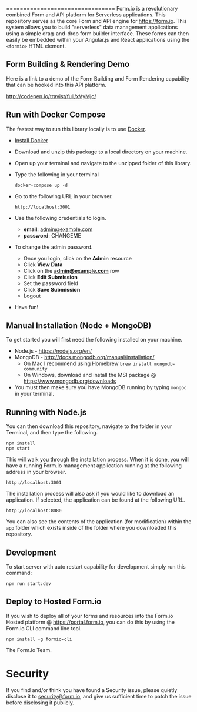 
================================
Form.io is a revolutionary combined Form and API platform for Serverless applications. This repository serves as the core Form and API engine for https://form.io. This system allows you to build "serverless" data management applications using a simple drag-and-drop form builder interface. These forms can then easily be embedded within your Angular.js and React applications using the
```<formio>``` HTML element.


Form Building & Rendering Demo
-------------------
Here is a link to a demo of the Form Building and Form Rendering capability that can be hooked into this API platform.

http://codepen.io/travist/full/xVyMjo/

Run with Docker Compose
------------------
The fastest way to run this library locally is to use [Docker](https://docker.com).

 - [Install Docker](https://docs.docker.com/engine/install/)
 - Download and unzip this package to a local directory on your machine.
 - Open up your terminal and navigate to the unzipped folder of this library.
 - Type the following in your terminal
    ```
    docker-compose up -d
    ```

 - Go to the following URL in your browser.
    ```
    http://localhost:3001
    ```
 - Use the following credentials to login.
    - **email**: admin@example.com
    - **password**: CHANGEME
 - To change the admin password.
    - Once you login, click on the **Admin** resource
    - Click **View Data**
    - Click on the **admin@example.com** row
    - Click **Edit Submission**
    - Set the password field
    - Click **Save Submission**
    - Logout

 - Have fun!

Manual Installation (Node + MongoDB)
-------------------
To get started you will first need the following installed on your machine.

  - Node.js - https://nodejs.org/en/
  - MongoDB - http://docs.mongodb.org/manual/installation/
    - On Mac I recommend using Homebrew `brew install mongodb-community`
    - On Windows, download and install the MSI package @ https://www.mongodb.org/downloads
  - You must then make sure you have MongoDB running by typing `mongod` in your terminal.

Running with Node.js
-------------------
You can then download this repository, navigate to the folder in your Terminal, and then type the following.

```
npm install
npm start
```

This will walk you through the installation process.  When it is done, you will have a running Form.io management
application running at the following address in your browser.

```
http://localhost:3001
```

The installation process will also ask if you would like to download an application. If selected, the application can be found at the following URL.

```
http://localhost:8080
```

You can also see the contents of the application (for modification) within the ```app``` folder which exists inside of the folder where you downloaded this repository.

Development
--------------------
To start server with auto restart capability for development simply run this command:
```
npm run start:dev
```

Deploy to Hosted Form.io
--------------------
If you wish to deploy all of your forms and resources into the Form.io Hosted platform @ https://portal.form.io, you can do this by using the Form.io CLI command line tool.

```
npm install -g formio-cli
```



The Form.io Team.

Security
=========
If you find and/or think you have found a Security issue, please quietly disclose it to security@form.io, and give us
sufficient time to patch the issue before disclosing it publicly.
